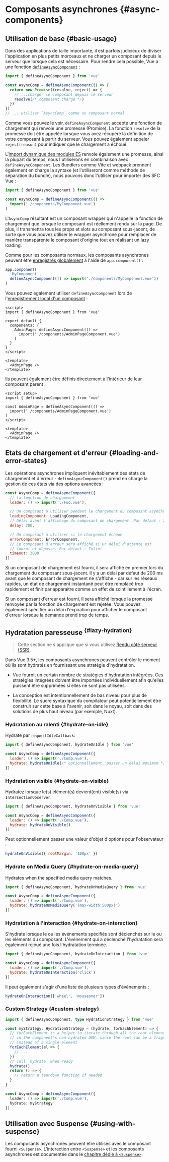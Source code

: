 # Composants asynchrones {#async-components}

## Utilisation de base {#basic-usage}

Dans des applications de taille importante, il est parfois judicieux de diviser l'application en plus petits morceaux et ne charger un composant depuis le serveur que lorsque cela est nécessaire. Pour rendre cela possible, Vue a une fonction [`defineAsyncComponent`](/api/general#defineasynccomponent) :

```js
import { defineAsyncComponent } from 'vue'

const AsyncComp = defineAsyncComponent(() => {
  return new Promise((resolve, reject) => {
    // ...charger le composant depuis le serveur
    resolve(/* composant chargé */)
  })
})
// ... utiliser `AsyncComp` comme un composant normal
```

Comme vous pouvez le voir, `defineAsyncComponent` accepte une fonction de chargement qui renvoie une promesse (Promise). La fonction `resolve` de la promesse doit être appelée lorsque vous avez récupéré la définition de votre composant à partir du serveur. Vous pouvez également appeler `reject(reason)` pour indiquer que le chargement a échoué.

L'[import dynamique des modules ES](https://developer.mozilla.org/fr/docs/Web/JavaScript/Reference/Statements/import#dynamic_imports) renvoie également une promesse, ainsi la plupart du temps, nous l'utiliserons en combinaison avec `defineAsyncComponent`. Les Bundlers comme Vite et webpack prennent également en charge la syntaxe (et l'utiliseront comme méthode de séparation du bundle), nous pouvons donc l'utiliser pour importer des SFC Vue :

```js
import { defineAsyncComponent } from 'vue'

const AsyncComp = defineAsyncComponent(() =>
  import('./components/MyComponent.vue')
)
```

L'`AsyncComp` résultant est un composant wrapper qui n'appelle la fonction de chargement que lorsque le composant est réellement rendu sur la page. De plus, il transmettra tous les props et slots au composant sous-jacent, de sorte que vous pouvez utiliser le wrapper asynchrone pour remplacer de manière transparente le composant d'origine tout en réalisant un lazy loading.

Comme pour les composants normaux, les composants asynchrones peuvent être [enregistrés globalement](/guide/components/registration#global-registration) à l'aide de `app.component()` :

```js
app.component(
  'MyComponent',
  defineAsyncComponent(() => import('./components/MyComponent.vue'))
)
```

<div class="options-api">

Vous pouvez également utiliser `defineAsyncComponent` lors de l'[enregistrement local d'un composant](/guide/components/registration#local-registration) :

```vue
<script>
import { defineAsyncComponent } from 'vue'

export default {
  components: {
    AdminPage: defineAsyncComponent(() =>
      import('./components/AdminPageComponent.vue')
    )
  }
}
</script>

<template>
  <AdminPage />
</template>
```

</div>

<div class="composition-api">

Ils peuvent également être définis directement à l'intérieur de leur composant parent :

```vue
<script setup>
import { defineAsyncComponent } from 'vue'

const AdminPage = defineAsyncComponent(() =>
  import('./components/AdminPageComponent.vue')
)
</script>

<template>
  <AdminPage />
</template>
```

</div>

## Etats de chargement et d'erreur {#loading-and-error-states}

Les opérations asynchrones impliquent inévitablement des états de chargement et d'erreur - `defineAsyncComponent()` prend en charge la gestion de ces états via des options avancées :

```js
const AsyncComp = defineAsyncComponent({
  // la fonction de chargememnt
  loader: () => import('./Foo.vue'),

  // Un composant à utiliser pendant le chargement du composant asynchrone
  loadingComponent: LoadingComponent,
  // Délai avant l'affichage du composant de chargement. Par défaut : 200 ms.
  delay: 200,

  // Un composant à utiliser si le chargement échoue
  errorComponent: ErrorComponent,
  // Le composant d'erreur sera affiché si un délai d'attente est
  // fourni et dépassé. Par défaut : Infini.
  timeout: 3000
})
```

Si un composant de chargement est fourni, il sera affiché en premier lors du chargement du composant sous-jacent. Il y a un délai par défaut de 200 ms avant que le composant de chargement ne s'affiche - car sur les réseaux rapides, un état de chargement instantané peut être remplacé trop rapidement et finir par apparaitre comme un effet de scintillement à l'écran.

Si un composant d'erreur est fourni, il sera affiché lorsque la promesse renvoyée par la fonction de chargement est rejetée. Vous pouvez également spécifier un délai d'expiration pour afficher le composant d'erreur lorsque la demande prend trop de temps.

## Hydratation paresseuse <sup class="vt-badge" data-text="3.5+" /> {#lazy-hydration}

> Cette section ne s'applique que si vous utilisez [Rendu côté serveur (SSR)](/guide/scaling-up/ssr).

Dans Vue 3.5+, les composants asynchrones peuvent contrôler le moment où ils sont hydratés en fournissant une stratégie d'hydratation.

- Vue fournit un certain nombre de stratégies d'hydratation intégrées. Ces stratégies intégrées doivent être importées individuellement afin qu'elles puissent être supprimées si elles ne sont pas utilisées.

- La conception est intentionnellement de bas niveau pour plus de flexibilité. Le sucre syntaxique du compilateur peut potentiellement être construit sur cette base à l'avenir, soit dans le noyau, soit dans des solutions de plus haut niveau (par exemple, Nuxt).

### Hydratation au ralenti {#hydrate-on-idle}

Hydrate par `requestIdleCallback`:

```js
import { defineAsyncComponent, hydrateOnIdle } from 'vue'

const AsyncComp = defineAsyncComponent({
  loader: () => import('./Comp.vue'),
  hydrate: hydrateOnIdle(/* optionnellement, passer un délai maximum */)
})
```

### Hydratation visible {#hydrate-on-visible}

Hydratez lorsque le(s) élément(s) devient(ent) visible(s) via `IntersectionObserver`.

```js
import { defineAsyncComponent, hydrateOnVisible } from 'vue'

const AsyncComp = defineAsyncComponent({
  loader: () => import('./Comp.vue'),
  hydrate: hydrateOnVisible()
})
```

Peut optionnellement passer une valeur d'objet d'options pour l'observateur :

```js
hydrateOnVisible({ rootMargin: '100px' })
```

### Hydrate on Media Query {#hydrate-on-media-query}

Hydrates when the specified media query matches.

```js
import { defineAsyncComponent, hydrateOnMediaQuery } from 'vue'

const AsyncComp = defineAsyncComponent({
  loader: () => import('./Comp.vue'),
  hydrate: hydrateOnMediaQuery('(max-width:500px)')
})
```

### Hydratation à l'interaction {#hydrate-on-interaction}

S'hydrate lorsque le ou les événements spécifiés sont déclenchés sur le ou les éléments du composant. L'événement qui a déclenché l'hydratation sera également rejoué une fois l'hydratation terminée.

```js
import { defineAsyncComponent, hydrateOnInteraction } from 'vue'

const AsyncComp = defineAsyncComponent({
  loader: () => import('./Comp.vue'),
  hydrate: hydrateOnInteraction('click')
})
```

Il peut également s'agir d'une liste de plusieurs types d'événements :

```js
hydrateOnInteraction(['wheel', 'mouseover'])
```

### Custom Strategy {#custom-strategy}

```ts
import { defineAsyncComponent, type HydrationStrategy } from 'vue'

const myStrategy: HydrationStrategy = (hydrate, forEachElement) => {
  // forEachElement is a helper to iterate through all the root elements
  // in the component's non-hydrated DOM, since the root can be a fragment
  // instead of a single element
  forEachElement(el => {
    // ...
  })
  // call `hydrate` when ready
  hydrate()
  return () => {
    // return a teardown function if needed
  }
}

const AsyncComp = defineAsyncComponent({
  loader: () => import('./Comp.vue'),
  hydrate: myStrategy
})
```

## Utilisation avec Suspense {#using-with-suspense}

Les composants asynchrones peuvent être utilisés avec le composant fourni `<Suspense>`. L'interaction entre `<Suspense>` et les composants asynchrones est documentée dans le [chapitre dédié à `<Suspense>`](/guide/built-ins/suspense).
